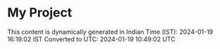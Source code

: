 # My Project

This content is dynamically generated in Indian Time (IST): 2024-01-19 16:19:02 IST
Converted to UTC: 2024-01-19 10:49:02 UTC
